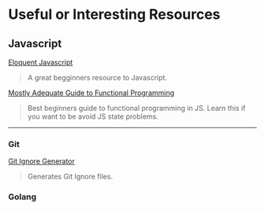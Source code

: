 # Useful or Interesting Resources

## Javascript

[Eloquent Javascript](http://eloquentjavascript.net/)

> A great begginners resource to Javascript.

[Mostly Adequate Guide to Functional Programming](https://github.com/MostlyAdequate/mostly-adequate-guide)

> Best beginners guide to functional programming in JS. Learn this if you want to be avoid JS state problems.

---
### Git

[Git Ignore Generator](https://www.gitignore.io)

>Generates Git Ignore files.

### Golang


